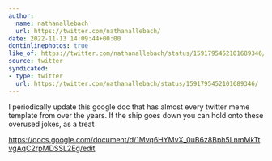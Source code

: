 ```yaml
---
author:
  name: nathanallebach
  url: https://twitter.com/nathanallebach/
date: 2022-11-13 14:09:44+00:00
dontinlinephotos: true
like_of: https://twitter.com/nathanallebach/status/1591795452101689346/
source: twitter
syndicated:
- type: twitter
  url: https://twitter.com/nathanallebach/status/1591795452101689346/
---
```


I periodically update this google doc that has almost every twitter meme template from over the years. If the ship goes down you can hold onto these overused jokes, as a treat 



https://docs.google.com/document/d/1Mvq6HYMvX_0uB6z8Bph5LnmMkTtvgAqC2rpMDSSL2Eg/edit
